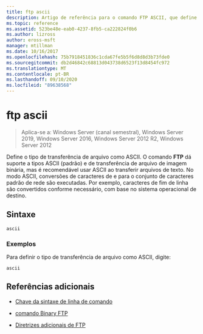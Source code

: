 ```yaml
---
title: ftp ascii
description: Artigo de referência para o comando FTP ASCII, que define o tipo de transferência de arquivo como ASCII.
ms.topic: reference
ms.assetid: 523be48e-eab0-4237-8fb5-ca222824f0b6
ms.author: lizross
author: eross-msft
manager: mtillman
ms.date: 10/16/2017
ms.openlocfilehash: 75b7918451836c1cda67fe5b5f6d8d8d3b73fde0
ms.sourcegitcommit: db2d46842c68813d043738d6523f13d8454fc972
ms.translationtype: MT
ms.contentlocale: pt-BR
ms.lasthandoff: 09/10/2020
ms.locfileid: "89638568"
---
```

# <a name="ftp-ascii"></a>ftp ascii

> Aplica-se a: Windows Server (canal semestral), Windows Server 2019, Windows Server 2016, Windows Server 2012 R2, Windows Server 2012

Define o tipo de transferência de arquivo como ASCII. O comando **FTP** dá suporte a tipos ASCII (padrão) e de transferência de arquivo de imagem binária, mas é recomendável usar ASCII ao transferir arquivos de texto. No modo ASCII, conversões de caracteres de e para o conjunto de caracteres padrão de rede são executadas. Por exemplo, caracteres de fim de linha são convertidos conforme necessário, com base no sistema operacional de destino.

## <a name="syntax"></a>Sintaxe

```
ascii
```

### <a name="examples"></a>Exemplos

Para definir o tipo de transferência de arquivo como ASCII, digite:

```
ascii
```

## <a name="additional-references"></a>Referências adicionais

- [Chave da sintaxe de linha de comando](command-line-syntax-key.md)

- [comando Binary FTP](ftp-binary.md)

- [Diretrizes adicionais de FTP](/previous-versions/orphan-topics/ws.10/cc756013(v=ws.10))
